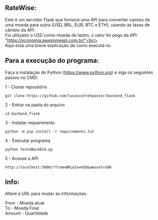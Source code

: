 ## RateWise:
 Este é um servidor Flask que fornece uma API para converter valores de uma moeda para outra (USD, BRL, EUR, BTC e ETH), usando as taxas de câmbio da API.<br/>
 Foi utilizado o USD como moeda de lastro, o valor foi pego da API: "https://economia.awesomeapi.com.br/"<br/>
 <br/>Aqui está uma breve explicação de como executá-lo:

## Para a execução do programa:
 Faça a instalação do Python (https://www.python.org) e siga os seguintes passos no CMD:

1 - Clonar repositório
```
git clone https://github.com/lucascottetpastor/backend_flask
```
2 - Entrar na pasta do arquivo
```
cd backend_flask
```
3 - Instalar requerimento
```
python -m pip install -r requirements.txt
```
4 - Executar programa
```
python TesteBackEnd.py
```
5 - Acesse a API
```
http://localhost:5000/?from=BRL&to=USD&amount=100
```

## Info:
 Altere a URL para mudar as informações.

 From - Moeda atual<br/>
 To - Moeda Final<br/>
 Amount - Quantidade<br/>
